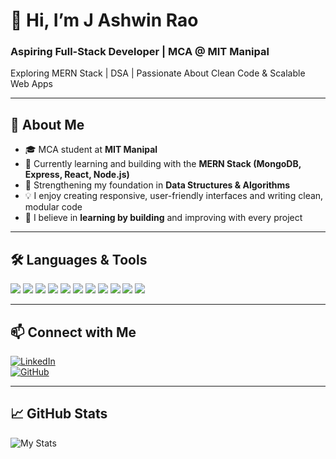 # 👋 Hi, I’m J Ashwin Rao  
### Aspiring Full-Stack Developer | MCA @ MIT Manipal  
Exploring MERN Stack | DSA | Passionate About Clean Code & Scalable Web Apps

---

## 🚀 About Me

- 🎓 MCA student at **MIT Manipal**
- 🌱 Currently learning and building with the **MERN Stack (MongoDB, Express, React, Node.js)**
- 🧠 Strengthening my foundation in **Data Structures & Algorithms**
- 💡 I enjoy creating responsive, user-friendly interfaces and writing clean, modular code
- 🔁 I believe in **learning by building** and improving with every project

---

## 🛠 Languages & Tools

<p align="left">
  <img src="https://img.shields.io/badge/VSCode-007ACC?style=flat&logo=visual-studio-code&logoColor=white" />
  <img src="https://img.shields.io/badge/React-20232A?style=flat&logo=react&logoColor=61DAFB" />
  <img src="https://img.shields.io/badge/Linux-FCC624?style=flat&logo=linux&logoColor=black" />
  <img src="https://img.shields.io/badge/JavaScript-F7DF1E?style=flat&logo=javascript&logoColor=black" />
  <img src="https://img.shields.io/badge/jQuery-0769AD?style=flat&logo=jquery&logoColor=white" />
  <img src="https://img.shields.io/badge/Java-007396?style=flat&logo=java&logoColor=white" />
  <img src="https://img.shields.io/badge/C++-00599C?style=flat&logo=c%2B%2B&logoColor=white" />
  <img src="https://img.shields.io/badge/MySQL-4479A1?style=flat&logo=mysql&logoColor=white" />
  <img src="https://img.shields.io/badge/HTML5-E34F26?style=flat&logo=html5&logoColor=white" />
  <img src="https://img.shields.io/badge/Git-F05032?style=flat&logo=git&logoColor=white" />
  <img src="https://img.shields.io/badge/CSS3-1572B6?style=flat&logo=css3&logoColor=white" />
</p>


---

## 📫 Connect with Me

[![LinkedIn](https://img.shields.io/badge/-LinkedIn-0077B5?style=flat-square&logo=linkedin&logoColor=white)](https://www.linkedin.com/in/ashwin-rao-1384b5135/)  
[![GitHub](https://img.shields.io/badge/-GitHub-181717?style=flat-square&logo=github&logoColor=white)](https://github.com/ashwinr-10)

---

## 📈 GitHub Stats

![My Stats]([https://github-readme-stats.vercel.app/api?username=ashwinr-10&show_icons=true&theme=tokyonight](https://github-readme-stats.vercel.app/api/top-langs?username=ashwinr-10&locale=en&hide_title=false&layout=compact&card_width=320&langs_count=5&theme=dracula&hide_border=false&order=2%22%20height=%22150%22%20alt=%22languages%20graph))
